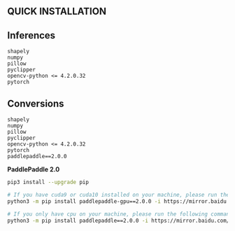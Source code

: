 ## QUICK INSTALLATION

## Inferences

```
shapely
numpy
pillow
pyclipper
opencv-python <= 4.2.0.32
pytorch
```

## Conversions

```
shapely
numpy
pillow
pyclipper
opencv-python <= 4.2.0.32
pytorch
paddlepaddle==2.0.0
```

**PaddlePaddle 2.0**

```bash
pip3 install --upgrade pip

# If you have cuda9 or cuda10 installed on your machine, please run the following command to install
python3 -m pip install paddlepaddle-gpu==2.0.0 -i https://mirror.baidu.com/pypi/simple

# If you only have cpu on your machine, please run the following command to install
python3 -m pip install paddlepaddle==2.0.0 -i https://mirror.baidu.com/pypi/simple
```